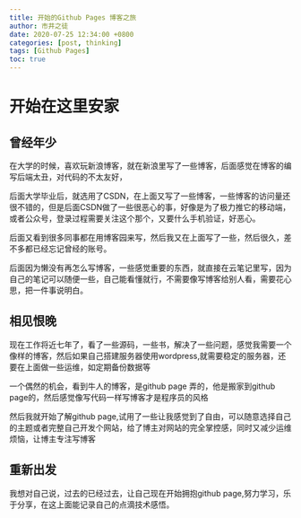 ```yaml
---
title: 开始的Github Pages 博客之旅
author: 市井之徒
date: 2020-07-25 12:34:00 +0800
categories: [post, thinking]
tags: [Github Pages]
toc: true
---
```

# 开始在这里安家

##  曾经年少

在大学的时候，喜欢玩新浪博客，就在新浪里写了一些博客，后面感觉在博客的编写后端太丑，对代码的不太友好，

后面大学毕业后，就选用了CSDN，在上面又写了一些博客，一些博客的访问量还很不错的，但是后面CSDN做了一些很恶心的事，好像是为了极力推它的移动端，或者公众号，登录过程需要关注这个那个，又要什么手机验证，好恶心。

后面又看到很多同事都在用博客园来写，然后我又在上面写了一些，然后很久，差不多都已经忘记曾经的账号。

后面因为懒没有再怎么写博客，一些感觉重要的东西，就直接在云笔记里写，因为自己的笔记可以随便一些，自己能看懂就行，不需要像写博客给别人看，需要花心思，把一件事说明白。

## 相见恨晚

现在工作将近七年了，看了一些源码，一些书，解决了一些问题，感觉我需要一个像样的博客，然后如果自己搭建服务器使用wordpress,就需要稳定的服务器，还要在上面做一些运维，如定期备份数据等

一个偶然的机会，看到牛人的博客，是github page 弄的，他是搬家到github page的，然后感觉像写代码一样写博客才是程序员的风格

然后我就开始了解github page,试用了一些让我感觉到了自由，可以随意选择自己的主题或者完整自己开发个网站，给了博主对网站的完全掌控感，同时又减少运维烦恼，让博主专注写博客

## 重新出发

我想对自己说，过去的已经过去，让自己现在开始拥抱github page,努力学习，乐于分享，在这上面能记录自己的点滴技术感悟。

